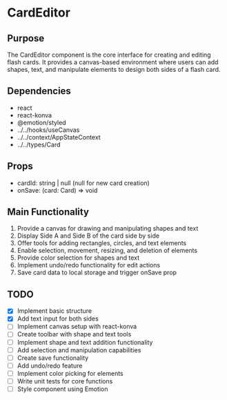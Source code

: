 # CardEditor

## Purpose
The CardEditor component is the core interface for creating and editing flash cards. It provides a canvas-based environment where users can add shapes, text, and manipulate elements to design both sides of a flash card.

## Dependencies
- react
- react-konva
- @emotion/styled
- ../../hooks/useCanvas
- ../../context/AppStateContext
- ../../types/Card

## Props
- cardId: string | null (null for new card creation)
- onSave: (card: Card) => void

## Main Functionality
1. Provide a canvas for drawing and manipulating shapes and text
2. Display Side A and Side B of the card side by side
3. Offer tools for adding rectangles, circles, and text elements
4. Enable selection, movement, resizing, and deletion of elements
5. Provide color selection for shapes and text
6. Implement undo/redo functionality for edit actions
7. Save card data to local storage and trigger onSave prop

## TODO
- [x] Implement basic structure
- [x] Add text input for both sides
- [ ] Implement canvas setup with react-konva
- [ ] Create toolbar with shape and text tools
- [ ] Implement shape and text addition functionality
- [ ] Add selection and manipulation capabilities
- [ ] Create save functionality
- [ ] Add undo/redo feature
- [ ] Implement color picking for elements
- [ ] Write unit tests for core functions
- [ ] Style component using Emotion